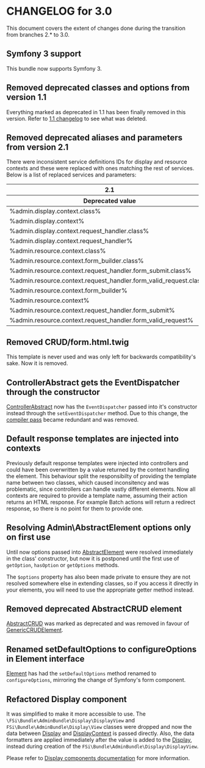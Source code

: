 # CHANGELOG for 3.0

This document covers the extent of changes done during the transition from
branches 2.* to 3.0.

## Symfony 3 support

This bundle now supports Symfony 3.

## Removed deprecated classes and options from version 1.1

Everything marked as deprecated in 1.1 has been finally removed in this version.
Refer to [1.1 changelog](CHANGELOG-1.1.md) to see what was deleted.

## Removed deprecated aliases and parameters from version 2.1

There were inconsistent service definitions IDs for display and resource contexts
and these were replaced with ones matching the rest of services. Below is a list
of replaced services and parameters:

<table>
    <thead>
        <tr>
            <th>2.1</th>
            <th>3.*</th>
        </tr>
        <tr>
            <th>Deprecated value</th>
            <th>New value</th>
        </tr>  
    </thead>
    <tbody>
        <tr>
            <td>%admin.display.context.class%</td>
            <td>%admin.context.display.class%</td>
        </tr>
        <tr>
            <td>%admin.display.context%</td>
            <td>%admin.context.display%</td>
        </tr>
        <tr>
            <td>%admin.display.context.request_handler.class%</td>
            <td>%admin.context.display.request_handler.class%</td>
        </tr>
        <tr>
            <td>%admin.display.context.request_handler%</td>
            <td>%admin.context.display.request_handler%</td>
        </tr>
        <tr>
            <td>%admin.resource.context.class%</td>
            <td>%admin.context.resource.class%</td>
        </tr>
        <tr>
            <td>%admin.resource.context.form_builder.class%</td>
            <td>%admin.context.resource.form_builder.class%</td>
        </tr>
        <tr>
            <td>%admin.resource.context.request_handler.form_submit.class%</td>
            <td>%admin.context.resource.request_handler.form_submit.class%</td>
        </tr>
        <tr>
            <td>%admin.resource.context.request_handler.form_valid_request.class%</td>
            <td>%admin.context.resource.request_handler.form_valid_request.class%</td>
        </tr>
        <tr>
            <td>%admin.resource.context.form_builder%</td>
            <td>%admin.context.resource.form_builder%</td>
        </tr>
        <tr>
            <td>%admin.resource.context%</td>
            <td>%admin.context.resource%</td>
        </tr>
        <tr>
            <td>%admin.resource.context.request_handler.form_submit%</td>
            <td>%admin.context.resource.request_handler.form_submit%</td>
        </tr>
        <tr>
            <td>%admin.resource.context.request_handler.form_valid_request%</td>
            <td>%admin.context.resource.request_handler.form_valid_request%</td>
        </tr>
    </tbody>
</table>

## Removed CRUD/form.html.twig

This template is never used and was only left for backwards compatibility's sake.
Now it is removed.

## ControllerAbstract gets the EventDispatcher through the constructor

[ControllerAbstract](Controller/ControllerAbstract.php) now has the `EventDispatcher`
passed into it's constructor instead through the `setEventDispatcher` method. Due to
this change, the [compiler pass](DependencyInjection/Compiler/SetEventDispatcherPass.php)
became redundant and was removed.

## Default response templates are injected into contexts

Previously default response templates were injected into controllers and could have
been overwritten by a value returned by the context handling the element. This
behaviour split the responsibilty of providing the template name between two 
classes, which caused inconsitency and was problematic, since controllers can
handle vastly different elements. Now all contexts are required to provide a template
name, assuming their action returns an HTML response. For example Batch actions
will return a redirect response, so there is no point for them to provide one.

## Resolving Admin\AbstractElement options only on first use

Until now options passed into [AbstractElement](Admin/AbstractElement.php) were
resolved immediately in the class' constructor, but now it is postponed until
the first use of `getOption`, `hasOption` or `getOptions` methods.

The `$options` property has also been made private to ensure they are not resolved
somewhere else in extending classes, so if you access it directly in your elements, 
you will need to use the appropriate getter method instead.

## Removed deprecated AbstractCRUD element

[AbstractCRUD](Admin/CRUD/AbstractCRUD.php) was marked as deprecated and was removed
in favour of [GenericCRUDElement](Admin/CRUD/GenericCRUDElement.php).

## Renamed setDefaultOptions to configureOptions in Element interface

[Element](Admin/Element.php) has had the `setDefaultOptions` method renamed
to `configureOptions`, mirroring the change of Symfony's form component.

## Refactored Display component

It was simplified to make it more accessible to use. The `\FSi\Bundle\AdminBundle\Display\DisplayView`
and `FSi\Bundle\AdminBundle\Display\View` classes were dropped and now the data between 
[Display](Display/Display.php) and [DisplayContext](Admin/Display/Context/DisplayContext.php)
is passed directly. Also, the data formatters are applied immediately after the
value is added to the [Display](Display/Display.php), instead during creation of
the `FSi\Bundle\AdminBundle\Display\DisplayView`.

Please refer to [Display components documentation](Resources/doc/admin_element_display.md) for
more information.
